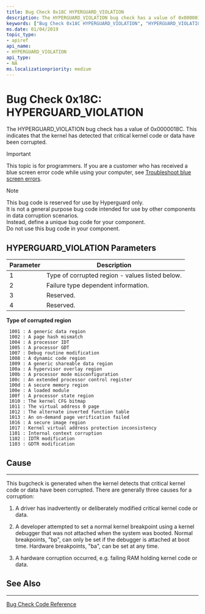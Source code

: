 ```yaml
---
title: Bug Check 0x18C HYPERGUARD_VIOLATION
description: The HYPERGUARD_VIOLATION bug check has a value of 0x0000018C. It indicates that the kernel has detected that critical kernel code or data have been corrupted.
keywords: ["Bug Check 0x18C HYPERGUARD_VIOLATION", "HYPERGUARD_VIOLATION"]
ms.date: 01/04/2019
topic_type:
- apiref
api_name:
- HYPERGUARD_VIOLATION
api_type:
- NA
ms.localizationpriority: medium
---
```


# Bug Check 0x18C: HYPERGUARD\_VIOLATION 

The HYPERGUARD\_VIOLATION bug check has a value of 0x0000018C. This indicates that the kernel has detected that critical kernel code or data have been corrupted.

> [!IMPORTANT]
> This topic is for programmers. If you are a customer who has received a blue screen error code while using your computer, see [Troubleshoot blue screen errors](https://windows.microsoft.com/windows-10/troubleshoot-blue-screen-errors).


> [!NOTE] 
> This bug code is reserved for use by Hyperguard only.  
> It is  not a general purpose bug code intended for use by other components in data corruption scenarios.  
> Instead, define a unique bug code for your component.   
> Do not use this bug code in your component.
>

 ## HYPERGUARD\_VIOLATION Parameters

| Parameter | Description |
|-----------|-------------|
| 1         | Type of corrupted region - values listed below. |
| 2         | Failure type dependent information. |
| 3         | Reserved.  |
| 4         | Reserved.  |


**Type of corrupted region**

     1001 : A generic data region
     1002 : A page hash mismatch
     1004 : A processor IDT
     1005 : A processor GDT
     1007 : Debug routine modification
     1008 : A dynamic code region
     1009 : A generic shareable data region
     100a : A hypervisor overlay region
     100b : A processor mode misconfiguration
     100c : An extended processor control register
     100d : A secure memory region
     100e : A loaded module
     100f : A processor state region
     1010 : The kernel CFG bitmap
     1011 : The virtual address 0 page
     1012 : The alternate inverted function table
     1013 : An on-demand page verification failed
     1016 : A secure image region
     1017 : Kernel virtual address protection inconsistency
     1101 : Internal context corruption
     1102 : IDTR modification
     1103 : GDTR modification



## Cause
-----

This bugcheck is generated when the kernel detects that critical kernel code or data have been corrupted. There are generally three causes for a corruption:

1) A driver has inadvertently or deliberately modified critical kernel code or data. 

2) A developer attempted to set a normal kernel breakpoint using a kernel debugger that was not attached when the system was booted. Normal breakpoints,
 "bp", can only be set if the debugger is attached at boot time. Hardware breakpoints, "ba", can be set at any time.

3) A hardware corruption occurred, e.g. failing RAM holding kernel code or data.


## See Also
----------

[Bug Check Code Reference](bug-check-code-reference2.md)






